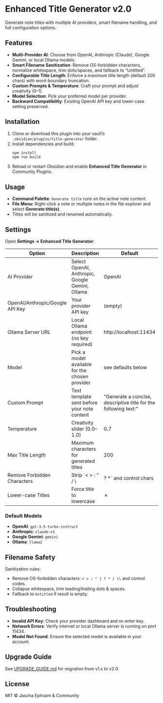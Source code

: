 # Enhanced Title Generator v2.0

Generate note titles with multiple AI providers, smart filename handling, and full configuration options.

## Features

- **Multi-Provider AI**: Choose from OpenAI, Anthropic (Claude), Google Gemini, or local Ollama models.
- **Smart Filename Sanitization**: Remove OS-forbidden characters, normalize whitespace, trim dots/spaces, and fallback to “Untitled”.
- **Configurable Title Length**: Enforce a maximum title length (default 200 chars) with word-boundary truncation.
- **Custom Prompts & Temperature**: Craft your prompt and adjust creativity (0–1).
- **Model Selection**: Pick your preferred model per provider.
- **Backward Compatibility**: Existing OpenAI API key and lower-case setting preserved.

## Installation

1. Clone or download this plugin into your vault’s `.obsidian/plugins/title-generator` folder.
2. Install dependencies and build:
   ```bash
   npm install
   npm run build
   ```
3. Reload or restart Obsidian and enable **Enhanced Title Generator** in Community Plugins.

## Usage

- **Command Palette**: `Generate title` runs on the active note content.
- **File Menu**: Right-click a note or multiple notes in the file explorer and select **Generate title(s)**.
- Titles will be sanitized and renamed automatically.

## Settings

Open **Settings → Enhanced Title Generator**:

| Option                    | Description                                         | Default              |
|---------------------------|-----------------------------------------------------|----------------------|
| AI Provider               | Select OpenAI, Anthropic, Google Gemini, Ollama     | OpenAI               |
| OpenAI/Anthropic/Google API Key | Your provider API key                         | (empty)              |
| Ollama Server URL         | Local Ollama endpoint (no key required)            | http://localhost:11434 |
| Model                     | Pick a model available for the chosen provider      | see defaults below   |
| Custom Prompt             | Text template sent before your note content         | “Generate a concise, descriptive title for the following text:” |
| Temperature               | Creativity slider (0.0–1.0)                         | 0.7                  |
| Max Title Length          | Maximum characters for generated titles             | 200                  |
| Remove Forbidden Characters | Strip `< > : " / \\ | ? *` and control chars    | ✓                    |
| Lower-case Titles         | Force title to lowercase                            | ✗                    |

### Default Models

- **OpenAI**: `gpt-3.5-turbo-instruct`
- **Anthropic**: `claude-v1`
- **Google Gemini**: `gemini`
- **Ollama**: `llama2`

## Filename Safety

Sanitization rules:
- Remove OS-forbidden characters: `< > : " | ? * / \\` and control codes.
- Collapse whitespace, trim leading/trailing dots & spaces.
- Fallback to `Untitled` if result is empty.

## Troubleshooting

- **Invalid API Key**: Check your provider dashboard and re-enter key.
- **Network Errors**: Verify internet or local Ollama server is running on port 11434.
- **Model Not Found**: Ensure the selected model is available in your account.

## Upgrade Guide

See [UPGRADE_GUIDE.md](UPGRADE_GUIDE.md) for migration from v1.x to v2.0.

## License

MIT © Jascha Ephraim & Community
